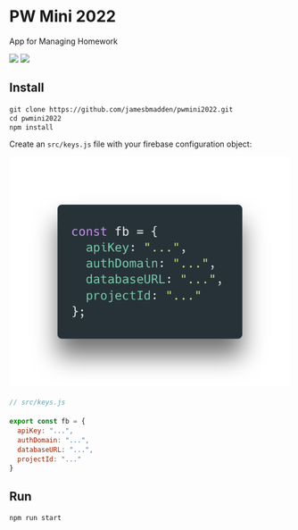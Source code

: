# PW Mini 2022
App for Managing Homework 

[![](https://img.shields.io/github/languages/code-size/jamesbmadden/pwmini2022.svg?style=flat-square)](https://github.com/jamesbmadden/pwmini2022)
[![](https://img.shields.io/github/issues-raw/jamesbmadden/pwmini2022.svg?style=flat-square)](https://github.com/jamesbmadden/pwmini2022/issues)

## Install

```
git clone https://github.com/jamesbmadden/pwmini2022.git
cd pwmini2022
npm install
```
Create an ```src/keys.js``` file with your firebase configuration object:

<img src="https://raw.githubusercontent.com/jamesbmadden/pwmini2022/master/README_Materials/keys_sample.png">

```javascript
// src/keys.js

export const fb = {
  apiKey: "...",
  authDomain: "...",
  databaseURL: "...",
  projectId: "..."
}
```

## Run
```
npm run start
```